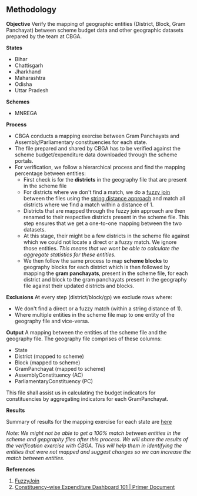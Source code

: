 ## Methodology

**Objective**
Verify the mapping of geographic entities (District, Block, Gram Panchayat) between scheme budget data and other geographic datasets prepared by the team at CBGA. 

**States**
- Bihar
- Chattisgarh
- Jharkhand
- Maharashtra
- Odisha
- Uttar Pradesh

**Schemes**
- MNREGA

**Process**
- CBGA conducts a mapping exercise between Gram Panchayats and Assembly/Parliamentary constituencies for each state.
- The file prepared and shared by CBGA has to be verified against the scheme budget/expenditure data downloaded through the scheme portals.
- For verification, we follow a hierarchical process and find the mapping percentage between entities:
  - First check is for the **districts** in the geography file that are present in the scheme file 
  - For districts where we don't find a match, we do a [fuzzy join](https://github.com/dgrtwo/fuzzyjoin/blob/master/README.md) between the files using the [string distance approach](https://cran.r-project.org/web/packages/fuzzyjoin/vignettes/stringdist_join.html) and match all districts where we find a match within a distance of 1.
  - Districts that are mapped through the fuzzy join approach are then renamed to their respective districts present in the scheme file. This step ensures that we get a one-to-one mapping between the two datasets.
  - At this stage, their might be a few districts in the scheme file against which we could not locate a direct or a fuzzy match. We ignore those entities. *This means that we wont be able to calculate the aggregate statistics for these entities.* 
  - We then follow the same process to map **scheme blocks** to geography blocks for each district which is then followed by mapping the **gram panchayats**, present in the scheme file, for each district and block to the gram panchayats present in the geography file against their updated districts and blocks.

**Exclusions**
At every step (district/block/gp) we exclude rows where:
- We don't find a direct or a fuzzy match (within a string distance of 1).
- Where multiple entities in the scheme file map to one entity of the geography file and vice-versa.

**Output**
A mapping between the entities of the scheme file and the geography file. The geography file comprises of these columns:
- State
- District (mapped to scheme)
- Block (mapped to scheme)
- GramPanchayat (mapped to scheme)
- AssemblyConstituency (AC)
- ParliamentaryConstituency (PC)

This file shall assist us in calculating the budget indicators for constituencies by aggregating indicators for each GramPanchayat.

**Results**

Summary of results for the mapping exercise for each state are [here](../results.md) 

_Note: We might not be able to get a 100% match between entities in the scheme and gepgraphy files after this process. We will share the results of the verification exercise with CBGA. This will help them in identifying the entities that were not mapped and suggest changes so we can increase the match between entities._  

**References**

1. [FuzzyJoin](https://github.com/dgrtwo/fuzzyjoin)
2. [Constituency-wise Expenditure Dashboard 101 | Primer Document](https://docs.google.com/document/d/1SLoBna7NNczMfiySusZpdykNrQk2bIRNA5yfZlnd8ig/edit) 